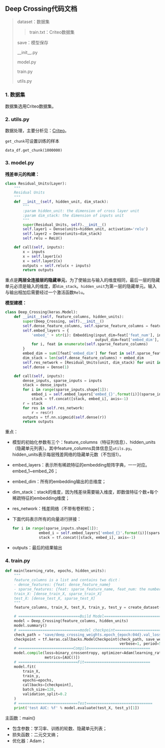 ## Deep Crossing代码文档

> dataset：数据集
>
> >train.txt：Criteo数据集
>
> save：模型保存
>
> \_\_init\_\_.py
>
> model.py
>
> train.py
>
> utils.py



### 1. 数据集

数据集选用Criteo数据集。



### 2. utils.py

数据处理，主要分析见：[Criteo](../Dataset%20Introduction.md#3-criteo)。

`get_chunk`可设置训练的样本

```
data_df.get_chunk(1000000)
```



### 3. model.py

**残差单元的构建：**

```python
class Residual_Units(Layer):
    """
    Residual Units
    """
    def __init__(self, hidden_unit, dim_stack):
        """
        :param hidden_unit: the dimension of cross layer unit
        :param dim_stack: the dimension of inputs unit
        """
        super(Residual_Units, self).__init__()
        self.layer1 = Dense(units=hidden_unit, activation='relu')
        self.layer2 = Dense(units=dim_stack)
        self.relu = ReLU()

    def call(self, inputs):
        x = inputs
        x = self.layer1(x)
        x = self.layer2(x)
        outputs = self.relu(x + inputs)
        return outputs
```

重点是**两层全连接层的隐藏单元**，为了使输出与输入的维度相同，最后一层的隐藏单元必须是输入的维度，即`dim_stack`。`hidden_unit`为第一层的隐藏单元。输入与输出相加后需要经过一个激活函数`Relu`。



**模型建模：**

```python
class Deep_Crossing(keras.Model):
    def __init__(self, feature_columns, hidden_units):
        super(Deep_Crossing, self).__init__()
        self.dense_feature_columns, self.sparse_feature_columns = feature_columns
        self.embed_layers = {
            'embed_' + str(i): Embedding(input_dim=feat['feat_num'], input_length=1,
                                         output_dim=feat['embed_dim'], embeddings_initializer='random_uniform')
            for i, feat in enumerate(self.sparse_feature_columns)
        }
        embed_dim = sum([feat['embed_dim'] for feat in self.sparse_feature_columns])
        dim_stack = len(self.dense_feature_columns) + embed_dim
        self.res_network = [Residual_Units(unit, dim_stack) for unit in hidden_units]
        self.dense = Dense(1)

    def call(self, inputs):
        dense_inputs, sparse_inputs = inputs
        stack = dense_inputs
        for i in range(sparse_inputs.shape[1]):
            embed_i = self.embed_layers['embed_{}'.format(i)](sparse_inputs[:, i])
            stack = tf.concat([stack, embed_i], axis=-1)
        r = stack
        for res in self.res_network:
            r = res(r)
        outputs = tf.nn.sigmoid(self.dense(r))
        return outputs
```

重点：

- 模型的初始化参数有三个：feature_columns（特征列信息）、hidden_units（隐藏单元列表）。其中feature_columns具体信息见`utils.py`。hidden_units表示每层残差网络的隐藏单元数（不包括1）。

- embed_layers：表示所有稀疏特征的embedding矩阵字典，一一对应。embed_1~embed_26；

- embed_dim：所有的embedding输出的总维度；

- dim_stack：stack的维度，因为残差块需要输入维度，即数值特征个数+每个稀疏特征的embedding维度；

- res_network：残差网络（不带有卷积核）；

- 下面代码表示所有的向量进行拼接：

  ```python
  for i in range(sparse_inputs.shape[1]):
              embed_i = self.embed_layers['embed_{}'.format(i)](sparse_inputs[:, i])
              stack = tf.concat([stack, embed_i], axis=-1)
  ```

- outputs：最后的结果输出



### 4. train.py

```python
def main(learning_rate, epochs, hidden_units):
    """
    feature_columns is a list and contains two dict：
    - dense_features: {feat: dense_feature_name}
    - sparse_features: {feat: sparse_feature_name, feat_num: the number of this feature}
    train_X: [dense_train_X, sparse_train_X]
    test_X: [dense_test_X, sparse_test_X]
    """
    feature_columns, train_X, test_X, train_y, test_y = create_dataset()

    # ============================Build Model==========================
    model = Deep_Crossing(feature_columns, hidden_units)
    model.summary()
    # ============================model checkpoint======================
    check_path = 'save/deep_crossing_weights.epoch_{epoch:04d}.val_loss_{val_loss:.4f}.ckpt'
    checkpoint = tf.keras.callbacks.ModelCheckpoint(check_path, save_weights_only=True,
                                                    verbose=1, period=5)
    # =========================Compile============================
    model.compile(loss=binary_crossentropy, optimizer=Adam(learning_rate=learning_rate),
                  metrics=[AUC()])
    # ===========================Fit==============================
    model.fit(
        train_X,
        train_y,
        epochs=epochs,
        callbacks=[checkpoint],
        batch_size=128,
        validation_split=0.2
    )
    # ===========================Test==============================
    print('test AUC: %f' % model.evaluate(test_X, test_y)[1])
```

主函数：main()

- 包含参数：学习率、训练的轮数、隐藏单元列表；
- 损失函数：二元交叉熵；
- 优化器：Adam；

